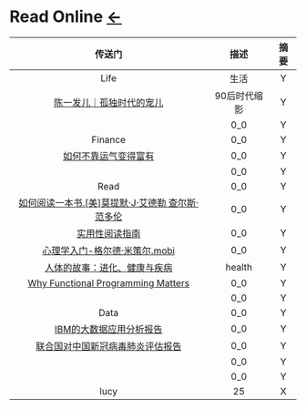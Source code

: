 # Read Online  [←](index.md)

| 传送门 | 描述 | 摘要 |
|:---:|:---:|:---:|
| Life | 生活 | Y |
| [陈一发儿｜孤独时代的宠儿](https://mp.weixin.qq.com/s?__biz=MzAxMTg0NzYzMg==&mid=2651515956&idx=1&sn=3dab2e8a3f24e35b5f18679c5ab2729f&chksm=80449e8bb733179d65ad47d837754fcb1929d52c1d1b678bd637007dbc39ee0f20518f404a63&mpshare=1&scene=1&srcid=0818cNbUmPxDsfeBKCH3R0Es&key=01cef8d7e5105324a7347ab85b0c19046c4d122052892b1db34f62db42d093a0ea9501a517e3082e53c82e57f0f1f6d6ffefcca23cf1cd63ae5670f8d161befc36b59655aea458647fbea684bc870e71&ascene=0&uin=MTg0NDczMTY4MQ%3D%3D&devicetype=iMac+MacBookAir6%2C1+OSX+OSX+10.10.5+build(14F2109)&version=12020810&nettype=WIFI&fontScale=100&pass_ticket=sSBHjazSJGsth72T2SsuU%2BhOcbt2tjmDf5%2FNqABNlbv5UB%2B19HGZmtycLFpRvNWV) | 90后时代缩影 | Y |
| []() | 0_0 | Y |
| Finance | 0_0 | Y |
| [如何不靠运气变得富有](https://github.com/taosue/how-to-get-rich-without-getting-lucky/blob/master/README.md) | 0_0 | Y |
| []() | 0_0 | Y |
| Read | 0_0 | Y |
| [如何阅读一本书.[美]莫提默·J·艾德勒 查尔斯·范多伦](http://www.sssch.net/Admin/ckfinder/userfiles/files/shujixiazai/shujijijin/%E5%A6%82%E4%BD%95%E9%98%85%E8%AF%BB%E4%B8%80%E6%9C%AC%E4%B9%A6.pdf) | 0_0 | Y |
| [实用性阅读指南](http://ebookimg.lorefree.com/assets/file/2019/04/14/172140/%E5%AE%9E%E7%94%A8%E6%80%A7%E9%98%85%E8%AF%BB%E6%8C%87%E5%8D%97.pdf) | 0_0 | Y |
| [心理学入门-格尔德·米策尔.mobi](心理学入门-格尔德·米策尔.mobi) | 0_0 | Y |
| [人体的故事：进化、健康与疾病](http://www.duokan.com/reader/www/app.html?id=14675bb3a5224e0f8b9a10b191c19cc9) | health | Y |
| [Why Functional Programming Matters](https://www.cs.kent.ac.uk/people/staff/dat/miranda/whyfp90.pdf) | 0_0 | Y |
| []() | 0_0 | Y |
| Data | 0_0 | Y |
| [IBM的大数据应用分析报告](https://www.ibm.com/downloads/cas/ED0JV08Q) | 0_0 | Y |
| [联合国对中国新冠病毒肺炎评估报告](https://sg.catbox.moe/3kmdal.pdf) | 0_0 | Y |
| []() | 0_0 | Y |
| []() | 0_0 | Y |
| lucy | 25 | X |

